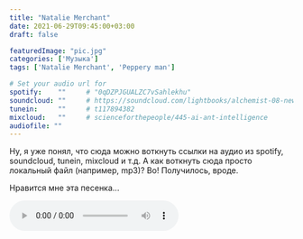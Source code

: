 ```yaml
---
title: "Natalie Merchant"
date: 2021-06-29T09:45:00+03:00
draft: false

featuredImage: "pic.jpg"
categories: ['Музыка']
tags: ['Natalie Merchant', 'Peppery man']

# Set your audio url for
spotify:    ""     # "0qDZPJGUALZC7vSahlekhu"
soundcloud: ""     # https://soundcloud.com/lightbooks/alchemist-08-new-world-order-snip
tunein:     ""     # t117894382
mixcloud:   ""     # scienceforthepeople/445-ai-ant-intelligence
audiofile: "" 
---
```



Ну, я уже понял, что сюда можно воткнуть ссылки на аудио из spotify, soundcloud, tunein, mixcloud  и т.д. А как воткнуть сюда просто локальный файл (например, mp3)? Во! Получилось, вроде. 


<!--more-->

Нравится мне эта песенка...

<audio controls="controls">
  <source type="audio/mp3" src="nm.mp3"></source>
  <p>Your browser does not support the audio element.</p>
</audio>
